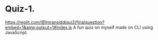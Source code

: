 # Quiz-1.
https://replit.com/@Imransiddiqui2/finalquestion?embed=1&amp;output=1#index.js
A fun quiz on myself made on CLI using JavaScript.
